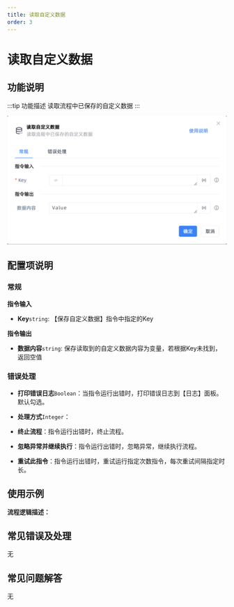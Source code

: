 ```yaml
---
title: 读取自定义数据
order: 3
---
```


# 读取自定义数据

## 功能说明

:::tip 功能描述
读取流程中已保存的自定义数据
:::

![读取自定义数据](../../assets/读取自定义数据_command.png)

## 配置项说明

### 常规

**指令输入**

- **Key**`string`: 【保存自定义数据】指令中指定的Key


**指令输出**

- **数据内容**`string`: 保存读取到的自定义数据内容为变量，若根据Key未找到，返回空值

### 错误处理

- **打印错误日志**`Boolean`：当指令运行出错时，打印错误日志到【日志】面板。默认勾选。

- **处理方式**`Integer`：

 - **终止流程**：指令运行出错时，终止流程。

 - **忽略异常并继续执行**：指令运行出错时，忽略异常，继续执行流程。

 - **重试此指令**：指令运行出错时，重试运行指定次数指令，每次重试间隔指定时长。

## 使用示例

**流程逻辑描述：** 

## 常见错误及处理

无

## 常见问题解答

无

